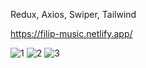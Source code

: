 Redux, Axios, Swiper, Tailwind

https://filip-music.netlify.app/

![1](https://user-images.githubusercontent.com/114927397/217229426-ef61a254-f73f-4e5b-80a5-3538194ed1dd.jpg)
![2](https://user-images.githubusercontent.com/114927397/217229429-e55ae15f-48d0-4b3b-930a-15f4a3cea3d8.jpg)
![3](https://user-images.githubusercontent.com/114927397/217229431-27eb0287-dfb9-4014-adfd-5ecf1be2b14c.jpg)
